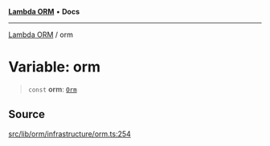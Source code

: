 [**Lambda ORM**](../README.md) • **Docs**

***

[Lambda ORM](../README.md) / orm

# Variable: orm

> `const` **orm**: [`Orm`](../classes/Orm.md)

## Source

[src/lib/orm/infrastructure/orm.ts:254](https://github.com/lambda-orm/lambdaorm/blob/500b65f534ab1bcb8cf5af2781a7f18794a4944e/src/lib/orm/infrastructure/orm.ts#L254)
